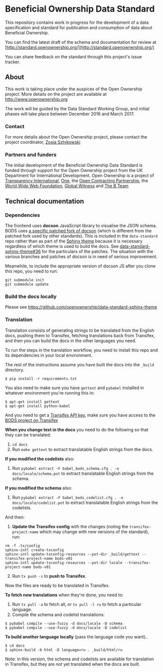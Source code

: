 Beneficial Ownership Data Standard
==================================

This repository contains work in progress for the development of a data specification and standard for publication and consumption of data about Beneficial Ownership.

You can find the latest draft of the schema and documentation for review at [http://standard.openownership.org/](http://standard.openownership.org/)

You can share feedback on the standard through this project's issue tracker.

## About

This work is taking place under the auspices of the Open Ownership project. More details on the project are available at http://www.openownership.org

The work will be guided by the Data Standard Working Group, and initial phases will take place between December 2016 and March 2017.

### Contact

For more details about the Open Ownership project, please contact the project coordinator, [Zosia Sztykowski](mailto:zosia@openownership.org)

### Partners and funders

The initial development of the Beneficial Ownership Data Standard is funded through support for the Open Ownership project from the UK Department for International Development. Open Ownership is a project of [Transparency International](https://www.transparency.org/), [One](https://www.one.org/international/), the [Open Contracting Partnership](http://www.open-contracting.org), the [World Wide Web Foundation](http://www.webfoundation.org), [Global Witness](https://www.globalwitness.org/en-gb/) and [The B Team](http://bteam.org/)

## Technical documentation

### Dependencies

The frontend uses **docson** JavaScript library to visualise the JSON schema. BODS uses [a specific patched fork of docson](https://github.com/OpenDataServices/docson/tree/master-bods) (which is different from the patched fork used by other standards). This is included in the `data-standard` repo rather than as part of the [Sphinx theme](https://github.com/openownership/data-standard-sphinx-theme) because it is necessary regardless of which theme is used to build the docs. See [data-standard-sphinx-theme#36](https://github.com/openownership/data-standard-sphinx-theme/issues/36) for the particulars of the patches. The situation with the various branches and patches of docson is in need of serious improvement.

Meanwhile, to include the appropriate version of docson JS after you clone this repo, you need to run:

```
git submodule init
git submodule update
```

### Build the docs locally

Please see https://github.com/openownership/data-standard-sphinx-theme

### Translation

Translation consists of generating strings to be translated from the English docs, pushing them to Transifex, fetching translations back from Transifex, and then you can build the docs in the other languages you need.

To run the steps in the translation workflow, you need to install this repo and its dependencies in your local environment.

The rest of the instructions assume you have built the docs into the `_build` directory.

```
$ pip install -r requirements.txt
```

You also need to make sure you have `gettext` and `pybabel` installed in whatever environment you're running this in:

```
$ apt-get install gettext
$ apt-get install python-babel
```

And you need to get a [Transifex API key](https://www.transifex.com/user/settings/api/), make sure you have access to the [BODS project on Transifex](https://www.transifex.com/OpenDataServices/bods-v01)

**When you change text in the docs** you need to do the following so that they can be translated:

1. `cd docs`
2. Run `make gettext` to extract translatable English strings from the docs.

**If you modified the codelists** also:

1. Run `pybabel extract -F babel_bods_schema.cfg . -o docs/locale/schema.pot` to extract translatable English strings from the schema.

**If you modified the schema** also:

1. Run `pybabel extract -F babel_bods_codelist.cfg . -o docs/locale/codelist.pot` to extract translatable English strings from the codelists.

And then:

1. **Update the Transifex config** with the changes (noting the `transifex-project-name` which may change with new versions of the standard), run:

```
rm -f .tx/config
sphinx-intl create-txconfig
sphinx-intl update-txconfig-resources --pot-dir _build/gettext --transifex-project-name bods-v01
sphinx-intl update-txconfig-resources --pot-dir locale --transifex-project-name bods-v01
```

2. Run `tx push -s` to **push to Transifex**.

Now the files are ready to be translated in Transifex.

**To fetch new translations** when they're done, you need to:

1. Run `tx pull -a` to fetch all, or `tx pull -l ru` to fetch a particular language.
2. Compile the schema and codelist translations:

```
$ pybabel compile --use-fuzzy -d docs/locale -D schema
$ pybabel compile --use-fuzzy -d docs/locale -D codelist
```

**To build another language locally** (pass the language code you want)..

```
$ cd docs
$ sphinx-build -b html -D language=ru . _build/html/ru
```

Note: in this version, the schema and codelists are available for translation in Transifex, but they are *not* yet translated when the docs are built.